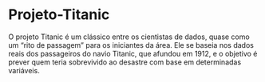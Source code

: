 # Projeto-Titanic
O projeto Titanic é um clássico entre os cientistas de dados, quase como um “rito de passagem” para os iniciantes da área. Ele se baseia nos dados reais dos passageiros do navio Titanic, que afundou em 1912, e o objetivo é prever quem teria sobrevivido ao desastre com base em determinadas variáveis.
